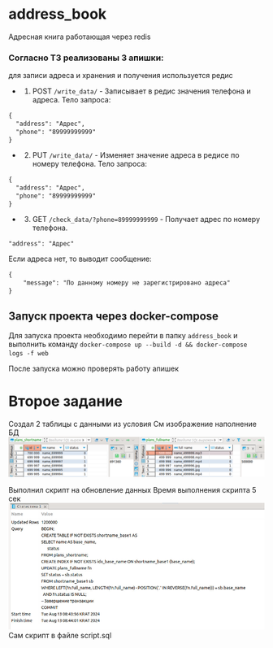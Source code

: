 # address_book
Адресная книга работающая через redis

### Согласно ТЗ реализованы 3 апишки:
для записи адреса и хранения и получения используется редис

- 1. POST `/write_data/` - Записывает в редис значения телефона и адреса. Тело запроса:
```
{
  "address": "Адрес",
  "phone": "89999999999"
}
```
- 2. PUT `/write_data/` - Изменяет значение адреса в редисе по номеру телефона. Тело запроса:
```
{
  "address": "Адрес",
  "phone": "89999999999"
}
```
- 3. GET `/check_data/?phone=89999999999` - Получает адрес по номеру телефона. 
```
"address": "Адрес"
```
Если адреcа нет, то выводит сообщение:
```
{
    "message": "По данному номеру не зарегистрировано адреса"
}
```

## Запуск проекта через docker-compose
Для запуска проекта необходимо перейти в папку `address_book` и выполнить команду 
`docker-compose up --build -d && docker-compose logs -f web`

После запуска можно проверять работу апишек


# Второе задание

Создал 2 таблицы с данными из условия
См изображение наполнение БД
![Наполнение БД](./Наполнение%20БД.png)

Выполнил скрипт на обновление данных
Время выполнения скрипта 5 сек
![Время выполнения](./Скрипт%20и%20время%20выполнения.png)
Сам скрипт в файлe script.sql
